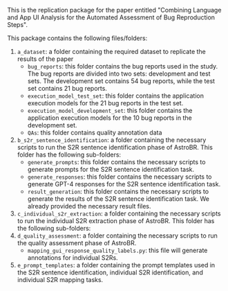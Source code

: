 This is the replication package for the paper entitled "Combining Language and App UI Analysis for the Automated Assessment of Bug Reproduction Steps".

This package contains the following files/folders:
1. `a_dataset`: a folder containing the required dataset to replicate the results of the paper
    * `bug_reports`: this folder contains the bug reports used in the study. The bug reports are divided into two sets: development and test sets. The development set contains 54 bug reports, while the test set contains 21 bug reports.
    * `execution_model_test_set`: this folder contains the application execution models for the 21 bug reports in the test set.
    * `execution_model_development_set`: this folder contains the application execution models for the 10 bug reports in the development set.
    * `QAs`: this folder contains quality annotation data
2. `b_s2r_sentence_identification`: a folder containing the necessary scripts to run the S2R sentence identification phase of AstroBR. This folder has the following sub-folders:
    * `generate_prompts`: this folder contains the necessary scripts to generate prompts for the S2R sentence identification task.
    * `generate_responses`: this folder contains the necessary scripts to generate GPT-4 responses for the S2R sentence identification task.
    * `result_generation`: this folder contains the necessary scripts to generate the results of the S2R sentence identification task. We already provided the necessary result files.
3. `c_individual_s2r_extraction`: a folder containing the necessary scripts to run the individual S2R extraction phase of AstroBR. This folder has the following sub-folders:
4. `d_quality_assessment`: a folder containing the necessary scripts to run the quality assessment phase of AstroBR.
    * `mapping_gui_response_quality_labels.py`: this file will generate annotations for individual S2Rs.
5. `e_prompt_templates`: a folder containing the prompt templates used in the S2R sentence identification, individual S2R identification, and individual S2R mapping tasks.